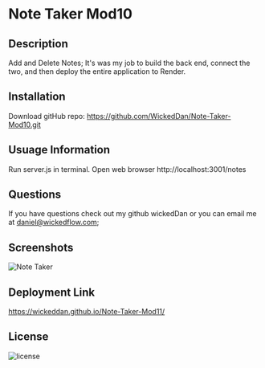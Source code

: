 
# Note Taker Mod10
## Description
Add and Delete Notes; It's was my job to build the back end, connect the two, and then deploy the entire application to Render.
## Installation
Download gitHub repo: https://github.com/WickedDan/Note-Taker-Mod10.git
## Usuage Information
Run server.js in terminal. Open web browser http://localhost:3001/notes
## Questions 
If you have questions check out my github wickedDan or you can email me at daniel@wickedflow.com;
## Screenshots
![Note Taker](https://github.com/user-attachments/assets/fe0e9d36-1a84-407f-8a48-c46989af4b6a)
## Deployment Link
https://wickeddan.github.io/Note-Taker-Mod11/
## License
![license](https://img.shields.io/badge/None-License-blue)
            
